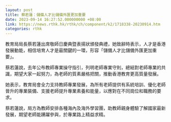 ```yaml
---
layout: post
title: 蔡若蓮：儲備人才比儲備外匯更加重要
date: 2023-09-14 16:27:52.000000000 +08:00
link: https://news.rthk.hk/rthk/ch/component/k2/1718338-20230914.htm
categories: rthk
---
```


教育局局長蔡若蓮出席敬師日慶典暨表揚狀頒發典禮，她致辭時表示，人才是香港發展動能，相信培育人才是最關鍵的一環，形容「儲備人才比儲備外匯更加重要」。

蔡若蓮說，去年公布教師專業操守指引，列明老師專業守則，總結對老師專業的共識，期望大家一起努力，為老師的質素嚴格把關，推動香港教育更高質量發展。

她表示，教育局會全力支持教師專業發展，為所有老師提供有系統培訓、優化老師晉升的專業裝備、支援老師提升專業素養和能量，以應對在不同崗位和職務的要求。

蔡若蓮說，局方為教師安排各種海內及海外學習團，助教師親身體驗了解國家最新發展，期望老師能踴躍參與，於專業路上精益求精。
